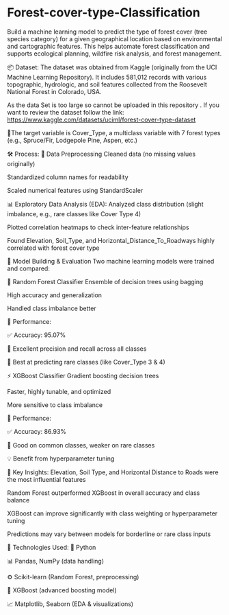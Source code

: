 # Forest-cover-type-Classification
Build a machine learning model to predict the type of forest cover (tree species category) for a given geographical location based on environmental and cartographic features. This helps automate forest classification and supports ecological planning, wildfire risk analysis, and forest management.

📦 Dataset:
The dataset was obtained from Kaggle (originally from the UCI Machine Learning Repository). It includes 581,012 records with various topographic, hydrologic, and soil features collected from the Roosevelt National Forest in Colorado, USA.

As the data Set is too large so cannot be uploaded in this repository .
If you want to review the dataset follow the link: https://www.kaggle.com/datasets/uciml/forest-cover-type-dataset

🎯The target variable is Cover_Type, a multiclass variable with 7 forest types (e.g., Spruce/Fir, Lodgepole Pine, Aspen, etc.)

🛠 Process:
🔹 Data Preprocessing
Cleaned data (no missing values originally)

Standardized column names for readability

Scaled numerical features using StandardScaler


📊 Exploratory Data Analysis (EDA):
Analyzed class distribution (slight imbalance, e.g., rare classes like Cover Type 4)

Plotted correlation heatmaps to check inter-feature relationships

Found Elevation, Soil_Type, and Horizontal_Distance_To_Roadways highly correlated with forest cover type

🤖 Model Building & Evaluation
Two machine learning models were trained and compared:

🌳 Random Forest Classifier
Ensemble of decision trees using bagging

High accuracy and generalization

Handled class imbalance better

🧾 Performance:

✅ Accuracy: 95.07%

🎯 Excellent precision and recall across all classes

🌟 Best at predicting rare classes (like Cover_Type 3 & 4)

⚡ XGBoost Classifier
Gradient boosting decision trees

Faster, highly tunable, and optimized

More sensitive to class imbalance

🧾 Performance:

✅ Accuracy: 86.93%

🎯 Good on common classes, weaker on rare classes

💡 Benefit from hyperparameter tuning

📌 Key Insights:
Elevation, Soil Type, and Horizontal Distance to Roads were the most influential features

Random Forest outperformed XGBoost in overall accuracy and class balance

XGBoost can improve significantly with class weighting or hyperparameter tuning

Predictions may vary between models for borderline or rare class inputs

🧠 Technologies Used:
🐍 Python 

📊 Pandas, NumPy (data handling)

⚙️ Scikit-learn (Random Forest, preprocessing)

🚀 XGBoost (advanced boosting model)

📈 Matplotlib, Seaborn (EDA & visualizations)
